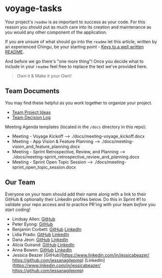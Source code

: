 # voyage-tasks

Your project's `readme` is as important to success as your code. For
this reason you should put as much care into its creation and maintenance
as you would any other component of the application.

If you are unsure of what should go into the `readme` let this article,
written by an experienced Chingu, be your starting point -
[Keys to a well written README](https://tinyurl.com/yk3wubft).

And before we go there's "one more thing"! Once you decide what to include
in your `readme` feel free to replace the text we've provided here.

> Own it & Make it your Own!

## Team Documents

You may find these helpful as you work together to organize your project.

- [Team Project Ideas](./docs/team_project_ideas.md)
- [Team Decision Log](./docs/team_decision_log.md)

Meeting Agenda templates (located in the `/docs` directory in this repo):

- Meeting - Voyage Kickoff --> ./docs/meeting-voyage_kickoff.docx
- Meeting - App Vision & Feature Planning --> ./docs/meeting-vision_and_feature_planning.docx
- Meeting - Sprint Retrospective, Review, and Planning --> ./docs/meeting-sprint_retrospective_review_and_planning.docx
- Meeting - Sprint Open Topic Session --> ./docs/meeting-sprint_open_topic_session.docx

## Our Team

Everyone on your team should add their name along with a link to their GitHub
& optionally their LinkedIn profiles below. Do this in Sprint #1 to validate
your repo access and to practice PR'ing with your team _before_ you start
coding!

- Lindsay Allen: [GitHub](https://github.com/lkallen)
- Peter Eyong: [GitHub](https://github.com/pteyong577)
- Benjamin Corbett: [GitHub](https://github.com/bcsurf2822) [LinkedIn](https://www.linkedin.com/in/benjamin-corbett-84822424a/)
- Lidia Prado: [GitHub](https://github.com/LidiaIleana) [LinkedIn](https://www.linkedin.com/in/lidiaprado/)
- Dana Jeon: [GitHub](https://github.com/danajeon) [LinkedIn](https://www.linkedin.com/in/dana-jeon-dev/)
- Alicia Guirand: [GitHub](https://github.com/aliciaguirand) [LinkedIn](https://www.linkedin.com/in/aliciaguirand)
- Anna Bowen: [GitHub](https://github.com/bowenanna) [LinkedIn](https://www.linkedin.com/in/realannabowen/)
- Jessica Beazer [GitHub](https://www.linkedin.com/in/jessicabeazer/
  https://github.com/jessanagilepmp) [LinkedIn](https://www.linkedin.com/in/jessicabeazer/
  https://github.com/jessanagilepmp)
